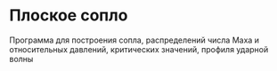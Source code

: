 # Плоское сопло
Программа для построения сопла, распределений числа Маха и относительных давлений, критических значений, профиля ударной волны
